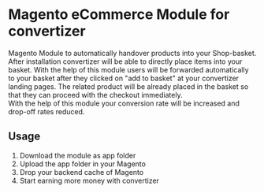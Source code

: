 # Magento eCommerce Module for convertizer
Magento Module to automatically handover products into your Shop-basket.
<br> 
After installation convertizer will be able to directly place items into your basket. With the help of this module users will
be forwarded automatically to your basket after they clicked on "add to basket" at your convertizer landing pages. The related product will be already placed in the basket so that they can proceed with the checkout immediately.
<br>
With the help of this module your conversion rate will be increased and drop-off rates reduced.
<br>
<h2>Usage</h2>
<ol>
<li>Download the module as app folder</li>
<li>Upload the app folder in your Magento</li>
<li>Drop your backend cache of Magento</li>
<li>Start earning more money with convertizer</li>
</ol>
